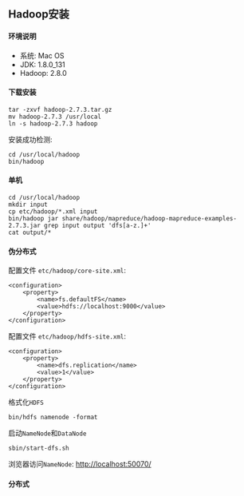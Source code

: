 ## Hadoop安装

#### 环境说明

* 系统: Mac OS
* JDK: 1.8.0_131
* Hadoop: 2.8.0

#### 下载安装

```
tar -zxvf hadoop-2.7.3.tar.gz
mv hadoop-2.7.3 /usr/local
ln -s hadoop-2.7.3 hadoop
```

安装成功检测:

```
cd /usr/local/hadoop
bin/hadoop
```

#### 单机

```
cd /usr/local/hadoop
mkdir input
cp etc/hadoop/*.xml input
bin/hadoop jar share/hadoop/mapreduce/hadoop-mapreduce-examples-2.7.3.jar grep input output 'dfs[a-z.]+'
cat output/*
```

#### 伪分布式

配置文件 `etc/hadoop/core-site.xml`:

```
<configuration>
    <property>
        <name>fs.defaultFS</name>
        <value>hdfs://localhost:9000</value>
    </property>
</configuration>
```

配置文件 `etc/hadoop/hdfs-site.xml`:

```
<configuration>
    <property>
        <name>dfs.replication</name>
        <value>1</value>
    </property>
</configuration>
```

格式化`HDFS`

```
bin/hdfs namenode -format
```

启动`NameNode`和`DataNode`

```
sbin/start-dfs.sh
```

浏览器访问`NameNode`: [http://localhost:50070/](http://localhost:50070/)

#### 分布式

